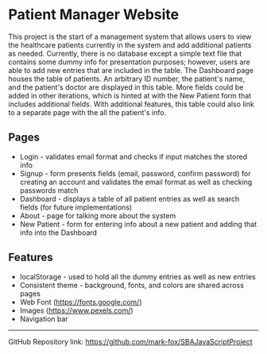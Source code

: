 # Patient Manager Website

This project is the start of a management system that allows users to view the healthcare patients currently in the system and add additional patients as needed. Currently, there is no database except a simple text file that contains some dummy info for presentation purposes; however, users are able to add new entries that are included in the table.
The Dashboard page houses the table of patients. An arbitrary ID number, the patient's name, and the patient's doctor are displayed in this table. More fields could be added in other iterations, which is hinted at with the New Patient form that includes additional fields. With additional features, this table could also link to a separate page with the all the patient's info.

## Pages
- Login - validates email format and checks if input matches the stored info
- Signup - form presents fields (email, password, confirm password) for creating an account and validates the email format as well as checking passwords match
- Dashboard - displays a table of all patient entries as well as search fields (for future implementations)
- About - page for talking more about the system
- New Patient - form for entering info about a new patient and adding that info into the Dashboard

## Features
- localStorage - used to hold all the dummy entries as well as new entries
- Consistent theme - background, fonts, and colors are shared across pages
- Web Font (https://fonts.google.com/)
- Images (https://www.pexels.com/)
- Navigation bar
---
GitHub Repository link:
https://github.com/mark-fox/SBAJavaScriptProject

